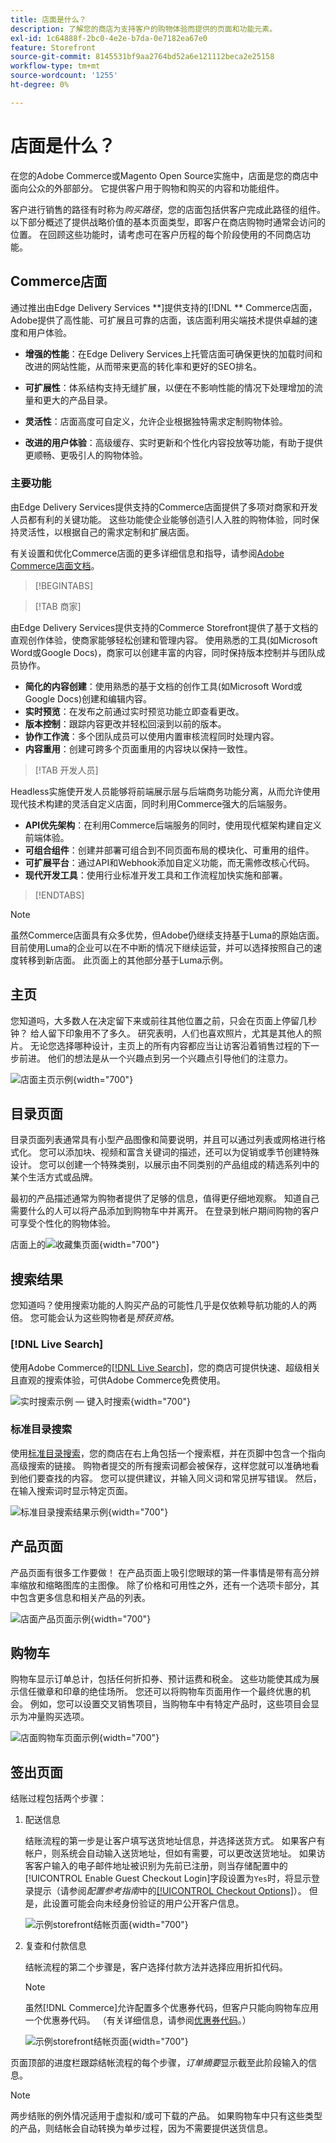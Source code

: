 ```yaml
---
title: 店面是什么？
description: 了解您的商店为支持客户的购物体验而提供的页面和功能元素。
exl-id: 1c64888f-2bc0-4e2e-b7da-0e7182ea67e0
feature: Storefront
source-git-commit: 8145531bf9aa2764bd52a6e121112beca2e25158
workflow-type: tm+mt
source-wordcount: '1255'
ht-degree: 0%

---
```


# 店面是什么？

在您的Adobe Commerce或Magento Open Source实施中，店面是您的商店中面向公众的外部部分。 它提供客户用于购物和购买的内容和功能组件。

客户进行销售的路径有时称为&#x200B;_购买路径_，您的店面包括供客户完成此路径的组件。 以下部分概述了提供战略价值的基本页面类型，即客户在商店购物时通常会访问的位置。 在回顾这些功能时，请考虑可在客户历程的每个阶段使用的不同商店功能。

## Commerce店面

通过推出由Edge Delivery Services **]提供支持的[!DNL ** Commerce店面，Adobe提供了高性能、可扩展且可靠的店面，该店面利用尖端技术提供卓越的速度和用户体验。

- **增强的性能**：在Edge Delivery Services上托管店面可确保更快的加载时间和改进的网站性能，从而带来更高的转化率和更好的SEO排名。

- **可扩展性**：体系结构支持无缝扩展，以便在不影响性能的情况下处理增加的流量和更大的产品目录。

- **灵活性**：店面高度可自定义，允许企业根据独特需求定制购物体验。

- **改进的用户体验**：高级缓存、实时更新和个性化内容投放等功能，有助于提供更顺畅、更吸引人的购物体验。

### 主要功能

由Edge Delivery Services提供支持的Commerce店面提供了多项对商家和开发人员都有利的关键功能。 这些功能使企业能够创造引人入胜的购物体验，同时保持灵活性，以根据自己的需求定制和扩展店面。

有关设置和优化Commerce店面的更多详细信息和指导，请参阅[Adobe Commerce店面文档](https://experienceleague.adobe.com/en/docs/commerce)。

>[!BEGINTABS]

>[!TAB 商家]

由Edge Delivery Services提供支持的Commerce Storefront提供了基于文档的直观创作体验，使商家能够轻松创建和管理内容。 使用熟悉的工具(如Microsoft Word或Google Docs)，商家可以创建丰富的内容，同时保持版本控制并与团队成员协作。

- **简化的内容创建**：使用熟悉的基于文档的创作工具(如Microsoft Word或Google Docs)创建和编辑内容。
- **实时预览**：在发布之前通过实时预览功能立即查看更改。
- **版本控制**：跟踪内容更改并轻松回滚到以前的版本。
- **协作工作流**：多个团队成员可以使用内置审核流程同时处理内容。
- **内容重用**：创建可跨多个页面重用的内容块以保持一致性。

>[!TAB 开发人员]

Headless实施使开发人员能够将前端展示层与后端商务功能分离，从而允许使用现代技术构建的灵活自定义店面，同时利用Commerce强大的后端服务。

- **API优先架构**：在利用Commerce后端服务的同时，使用现代框架构建自定义前端体验。
- **可组合组件**：创建并部署可组合到不同页面布局的模块化、可重用的组件。
- **可扩展平台**：通过API和Webhook添加自定义功能，而无需修改核心代码。
- **现代开发工具**：使用行业标准开发工具和工作流程加快实施和部署。

>[!ENDTABS]

>[!NOTE]
>
>虽然Commerce店面具有众多优势，但Adobe仍继续支持基于Luma的原始店面。 目前使用Luma的企业可以在不中断的情况下继续运营，并可以选择按照自己的速度转移到新店面。 此页面上的其他部分基于Luma示例。

## 主页

您知道吗，大多数人在决定留下来或前往其他位置之前，只会在页面上停留几秒钟？ 给人留下印象用不了多久。 研究表明，人们也喜欢照片，尤其是其他人的照片。 无论您选择哪种设计，主页上的所有内容都应当让访客沿着销售过程的下一步前进。 他们的想法是从一个兴趣点到另一个兴趣点引导他们的注意力。

![店面主页示例](./assets/storefront-homepage-full.png){width="700"}

## 目录页面

目录页面列表通常具有小型产品图像和简要说明，并且可以通过列表或网格进行格式化。 您可以添加块、视频和富含关键词的描述，还可以为促销或季节创建特殊设计。 您可以创建一个特殊类别，以展示由不同类别的产品组成的精选系列中的某个生活方式或品牌。

最初的产品描述通常为购物者提供了足够的信息，值得更仔细地观察。 知道自己需要什么的人可以将产品添加到购物车中并离开。 在登录到帐户期间购物的客户可享受个性化的购物体验。

店面上的![收藏集页面](./assets/storefront-collection-page.png){width="700"}

## 搜索结果

您知道吗？使用搜索功能的人购买产品的可能性几乎是仅依赖导航功能的人的两倍。 您可能会认为这些购物者是&#x200B;_预获资格_。

### [!DNL Live Search]

使用Adobe Commerce的[[!DNL Live Search]](https://experienceleague.adobe.com/en/docs/commerce/live-search/overview)，您的商店可提供快速、超级相关且直观的搜索体验，可供Adobe Commerce免费使用。

![实时搜索示例 — 键入时搜索](./assets/storefront-search-as-you-type.png){width="700"}

### 标准目录搜索

使用[标准目录搜索](../catalog/search.md)，您的商店在右上角包括一个搜索框，并在页脚中包含一个指向高级搜索的链接。 购物者提交的所有搜索词都会被保存，这样您就可以准确地看到他们要查找的内容。 您可以提供建议，并输入同义词和常见拼写错误。 然后，在输入搜索词时显示特定页面。

![标准目录搜索结果示例](./assets/storefront-search-results-page-full.png){width="700"}

## 产品页面

产品页面有很多工作要做！ 在产品页面上吸引您眼球的第一件事情是带有高分辨率缩放和缩略图库的主图像。 除了价格和可用性之外，还有一个选项卡部分，其中包含更多信息和相关产品的列表。

![店面产品页面示例](./assets/storefront-product-page-full-m.png){width="700"}

## 购物车

购物车显示订单总计，包括任何折扣券、预计运费和税金。 这些功能使其成为展示信任徽章和印章的绝佳场所。 您还可以将购物车页面用作一个最终优惠的机会。 例如，您可以设置交叉销售项目，当购物车中有特定产品时，这些项目会显示为冲量购买选项。

![店面购物车页面示例](./assets/storefront-cart-full.png){width="700"}

## 签出页面

结账过程包括两个步骤：

1. 配送信息

   结账流程的第一步是让客户填写送货地址信息，并选择送货方式。 如果客户有帐户，则系统会自动输入送货地址，但如有需要，可以更改送货地址。
如果访客客户输入的电子邮件地址被识别为先前已注册，则当存储配置中的[!UICONTROL Enable Guest Checkout Login]字段设置为`Yes`时，将显示登录提示（请参阅&#x200B;_配置参考指南_&#x200B;中的[[!UICONTROL Checkout Options]](../configuration-reference/sales/checkout.md#checkout-options)）。 但是，此设置可能会向未经身份验证的用户公开客户信息。

   ![示例storefront结帐页面](./assets/storefront-checkout-shipping-full.png){width="700"}

1. 复查和付款信息

   结帐流程的第二个步骤是，客户选择付款方法并选择应用折扣代码。

   >[!NOTE]
   >
   >虽然[!DNL Commerce]允许配置多个优惠券代码，但客户只能向购物车应用一个优惠券代码。 （有关详细信息，请参阅[优惠券代码](../merchandising-promotions/price-rules-cart-coupon.md#coupon-codes)。）

   ![示例storefront结帐页面](./assets/storefront-checkout-payment-full.png){width="700"}

页面顶部的进度栏跟踪结帐流程的每个步骤，_订单摘要_&#x200B;显示截至此阶段输入的信息。

>[!NOTE]
>
>两步结账的例外情况适用于虚拟和/或可下载的产品。 如果购物车中只有这些类型的产品，则结帐会自动转换为单步过程，因为不需要提供送货信息。
